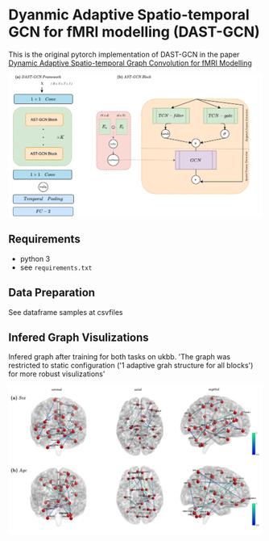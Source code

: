 # Dyanmic Adaptive Spatio-temporal GCN for fMRI modelling (DAST-GCN)

This is the original pytorch implementation of DAST-GCN  in the paper [Dynamic Adaptive Spatio-temporal Graph Convolution for fMRI Modelling](https://arxiv.org/abs/2109.12517) 




<p align="center">
  <img src=./figs/model.png>
</p>


## Requirements
- python 3
- see `requirements.txt`

## Data Preparation
See dataframe samples at csvfiles

## Infered Graph Visulizations

Infered graph after training for both tasks on ukbb. 'The graph was restricted to static configuration ('1 adaptive grah structure for all blocks') for more robust visulizations'

<p align="center">
  <img src=./figs/vis-static.jpg>
</p>
